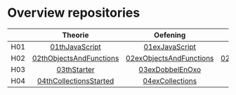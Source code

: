# Overview repositories
|               | Theorie           | Oefening  | Oplossing|
| ------------- |:-------------:|:-----:|:-------:|
| H01 | [01thJavaScript](https://github.com/Web-II/01thVoorbeelden) | [01exJavaScript](https://github.com/Web-II/01exJavaScript) |  [01solJavaScript](https://github.com/Web-II/01solJavaScript) |
| H02 | [02thObjectsAndFunctions](https://github.com/Web-II/02thObjectsAndFunctions) | [02exObjectsAndFunctions](https://github.com/Web-II/02exObjectsAndFunctions) |  [02solObjectsAndFunctions](https://github.com/Web-II/02solObjectsAndFunctions) |
| H03 | [03thStarter](https://github.com/Web-II/03thStarter)    | [03exDobbelEnOxo](https://github.com/Web-II/03exDobbelEnOxO) ||  | [03thCompleted](https://github.com/Web-II/03thCompleted) || 
| H04 | [04thCollectionsStarted](https://github.com/Web-II/04solCollections)  | [04exCollections](https://github.com/Web-II/04exCollections) | |
